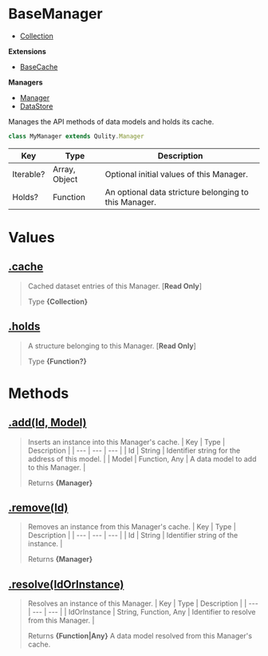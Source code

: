 
# BaseManager

* [Collection](https://github.com/QSmally/Qulity/blob/master/Documentation/Collection.md)

**Extensions**
* [BaseCache](https://github.com/QSmally/Qulity/blob/master/Documentation/Cache.md)

**Managers**
* [Manager](https://github.com/QSmally/Qulity/blob/master/Documentation/BaseManager.md)
* [DataStore](https://github.com/QSmally/Qulity/blob/master/Documentation/DataStore.md)

Manages the API methods of data models and holds its cache.
```js
class MyManager extends Qulity.Manager
```

| Key | Type | Description |
| --- | --- | --- |
| Iterable? | Array, Object | Optional initial values of this Manager. |
| Holds? | Function | An optional data stricture belonging to this Manager. |



# Values
## [.cache](https://github.com/QSmally/Qulity/blob/master/lib/Managers/BaseManager.js#L16)
> Cached dataset entries of this Manager. [**Read Only**]
>
> Type **{Collection}**

## [.holds](https://github.com/QSmally/Qulity/blob/master/lib/Managers/BaseManager.js#L31)
> A structure belonging to this Manager. [**Read Only**]
>
> Type **{Function?}**

# Methods
## [.add(Id, Model)](https://github.com/QSmally/Qulity/blob/master/lib/Managers/BaseManager.js#L45)
> Inserts an instance into this Manager's cache.
> | Key | Type | Description |
> | --- | --- | --- |
> | Id | String | Identifier string for the address of this model. |
> | Model | Function, Any | A data model to add to this Manager. |
>
> Returns **{Manager}** 

## [.remove(Id)](https://github.com/QSmally/Qulity/blob/master/lib/Managers/BaseManager.js#L60)
> Removes an instance from this Manager's cache.
> | Key | Type | Description |
> | --- | --- | --- |
> | Id | String | Identifier string of the instance. |
>
> Returns **{Manager}** 

## [.resolve(IdOrInstance)](https://github.com/QSmally/Qulity/blob/master/lib/Managers/BaseManager.js#L73)
> Resolves an instance of this Manager.
> | Key | Type | Description |
> | --- | --- | --- |
> | IdOrInstance | String, Function, Any | Identifier to resolve from this Manager. |
>
> Returns **{Function|Any}** A data model resolved from this Manager's cache.
